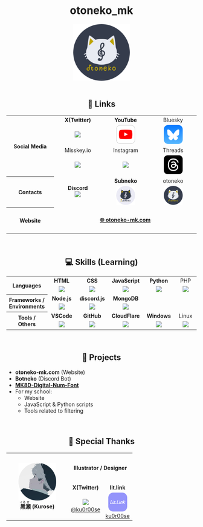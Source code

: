 <div align="center">
<h1>otoneko_mk</h1>
<img src="./icons/otoneko.webp" width="150" />
</div>
<br>
<div align="center">
<h2>🔗 Links</h2>
<table>
    <tr align="center">
        <th rowspan="4" width="120">Social Media</th>
        <td width="120"><b>X(Twitter)</b></td>
        <td width="120"><b>YouTube</b></td>
        <td width="120">Bluesky</td>
    </tr>
    <tr align="center">
        <td><a href="https://x.com/otoneko_mk"><img src="https://skillicons.dev/icons?i=twitter" /></a></td>
        <td><a href="https://youtube.com/@otoneko_mk"></a><img src="./icons/youtube.svg" width="50" /></td>
        <td><a href="https://bsky.app/profile/otoneko-mk.bsky.social"><img src="./icons/bluesky.webp" width="50"/></a></td>
    </tr>
    <tr align="center">
        <td width="120">Misskey.io</td>
        <td width="120">Instagram</td>
        <td width="120">Threads</td>
    </tr>
    <tr align="center">
        <td><a href="https://misskey.io/@otnk_mk8d"><img src="https://skillicons.dev/icons?i=misskey"/></a></td>
        <td><a href="https://instagram.com/otoneko_mk"><img src="https://skillicons.dev/icons?i=instagram" /></a></td>
        <td><a href="https://threads.net/@otoneko_mk"><img src="./icons/threads.svg" width="50" /></a></td>
    </tr>
	<tr align="center">
        <th rowspan="2">Contacts</th>
        <td rowspan="2"><b>Discord</b><a href="https://discord.com/"><br><img src="https://skillicons.dev/icons?i=discord" /></a></td>
        <td width="120"><b>Subneko</b></td>
        <td width="120">otoneko</td>
    </tr>
    <tr align="center">
        <td><a href="https://discord.com/users/1068416690020425738"><img src="./icons/subneko.webp" width="50"/></a></td>
        <td><a href="https://discord.com/users/8459497901206343691"><img src="./icons/otoneko.webp" width="50"/></a></td>
    </tr>
    <tr align="center" height="70">
        <th>Website</th>
    	<td colspan="3"><a href="https://otoneko-mk.com"><b>🌐 otoneko-mk.com</b></a></td>
    </tr>
</table>
</div>
<br>
<div align="center">
<h2>💻 Skills (Learning)</h2>
<table>
    <tr align="center">
        <th rowspan="2">Languages</th>
        <td width="100"><b>HTML</b></td>
        <td width="100"><b>CSS</b></td>
        <td width="100"><b>JavaScript</b></td>
        <td width="100"><b>Python</b></td>
        <td width="100">PHP</td>
    </tr>
    <tr align="center">
        <td><a href="https://developer.mozilla.org/ja/docs/Web/HTML"><img src="https://skillicons.dev/icons?i=html" /></a></td>
        <td><a href="https://developer.mozilla.org/ja/docs/Web/CSS"><img src="https://skillicons.dev/icons?i=css" /></a></td>
        <td><a href="https://developer.mozilla.org/ja/docs/Web/JavaScript"><img src="https://skillicons.dev/icons?i=js" /></a></td>
        <td><a href="https://python.org/"><img src="https://skillicons.dev/icons?i=py" /></a></td>
        <td><a href="https://www.php.net/"><img src="https://skillicons.dev/icons?i=php" /></a></td>
    </tr>
    <tr align="center">
        <th rowspan="2">Frameworks /<br>Environments</th>
        <td width="100"><b>Node.js</b></td>
        <td width="100"><b>discord.js</b></td>
        <td width="100"><b>MongoDB</b></td>
        <td colspan="2"></td>
    </tr>
    <tr align="center">
        <td><a href="https://nodejs.org/"><img src="https://skillicons.dev/icons?i=nodejs" /></a></td>
        <td><a href="https://discord.js.org/"><img src="https://skillicons.dev/icons?i=discordjs" /></a></td>
        <td><a href="https://www.mongodb.com/"><img src="https://skillicons.dev/icons?i=mongodb" /></a></td>
        <td colspan="2"></td>
    </tr>
    <tr align="center">
        <th rowspan="2">Tools / Others</th>
        <td width="100"><b>VSCode</b></td>
        <td width="100"><b>GitHub</b></td>
        <td width="100"><b>CloudFlare</b></td>
        <td width="100"><b>Windows</b></td>
        <td width="100">Linux</td>
    </tr>
    <tr align="center">
        <td><a href="https://code.visualstudio.com/"><img src="https://skillicons.dev/icons?i=vscode" /></a></td>
        <td><a href="https://github.com/"><img src="https://skillicons.dev/icons?i=github" /></a></td>
        <td><a href="https://www.cloudflare.com/"><img src="https://skillicons.dev/icons?i=cloudflare" /></a></td>
        <td><a href="https://www.microsoft.com/ja-jp/windows"><img src="https://skillicons.dev/icons?i=windows" /></a></td>
        <td><a href="https://kernel.org/"><img src="https://skillicons.dev/icons?i=linux" /></a></td>
    </tr>
</table>
</div>
<br>
<div>
<h2 align="center">🔧 Projects</h2>
<ul>
    <li><b>otoneko-mk.com</b> (Website)</li>
    <li><b>Botneko</b> (Discord Bot)</li>
    <li><a href="https://github.com/otoneko-mk/MK8D-Digital-Num-Font"><b>MK8D-Digital-Num-Font</b></a></li>
    <li>For my school:
        <ul>
            <li>Website</li>
            <li>JavaScript & Python scripts</li>
            <li>Tools related to filtering</li>
        </ul>
    </li>
</ul>
</div>
<br>
<div align="center">
<h2>🤝 Special Thanks</h2>
<table>
    <tr align="center">
        <td rowspan="3" width="150"><img src="./icons/kurose.webp" width="100"/><br><b><ruby>黑<rt>くろ</rt><ruby>瀬<rt>せ</rt></ruby></ruby> (Kurose)</b></td>
        <td colspan="2" height="75"><b>Illustrator / Designer</b></td>
    </tr>
    <tr align="center">
        <td><b>X(Twitter)</b></td>
        <td><b>lit.link</b></td>
    </tr>
    <tr align="center">
        <td><a href="https://x.com/ku0r00se"><img src="https://skillicons.dev/icons?i=twitter" /><br>@ku0r00se</a></td>
        <td><a href="https://lit.link/ku0r00se"><img src="./icons/litlink.webp" width="50" /><br>ku0r00se</a></td>
    </tr>
</table>
</div>
